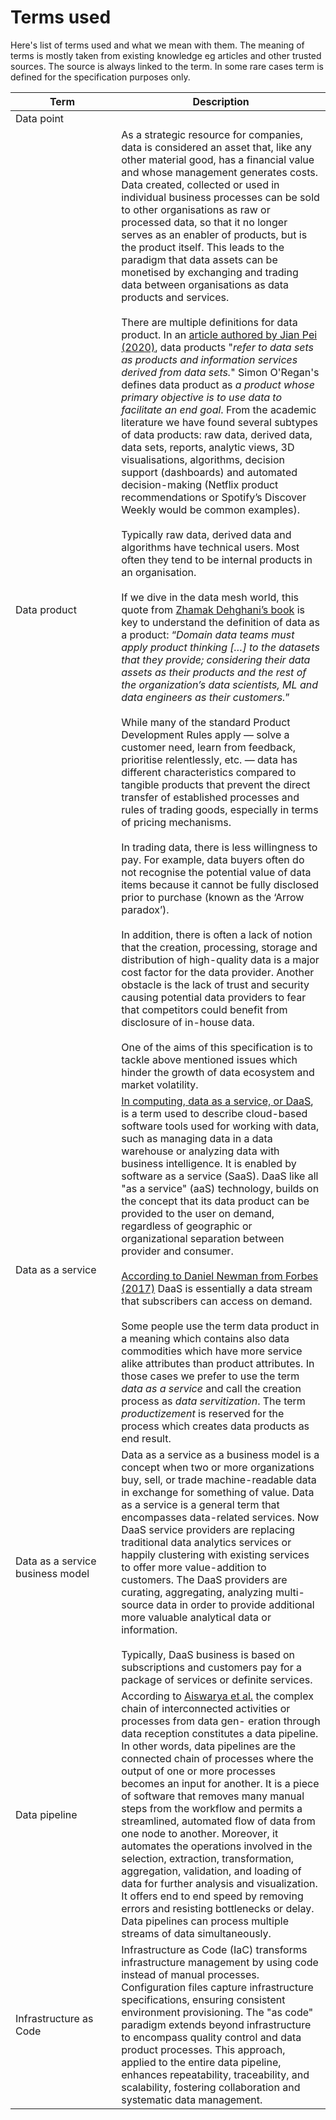 # Terms used

Here's list of terms used and what we mean with them. The meaning of terms is mostly taken from existing knowledge eg articles and other trusted sources. The source is always linked to the term. In some rare cases term is defined for the specification purposes only. 

| <div style="width:150px">Term</div>   | Description |  
|---|---|
| Data point  |   |
| Data product  | As a strategic resource for companies, data is considered an asset that, like any other material good, has a financial value and whose management generates costs. Data created, collected or used in individual business processes can be sold to other organisations as raw or processed data, so that it no longer serves as an enabler of products, but is the product itself. This leads to the paradigm that data assets can be monetised by exchanging and trading data between organisations as data products and services. <br/><br/> There are multiple definitions for data product. In an [article authored by Jian Pei (2020)](https://arxiv.org/abs/2009.04462), data products "*refer to data sets as products and information services derived from data sets.*" Simon O'Regan's defines data product as *a product whose primary objective is to use data to facilitate an end goal*. From the academic literature we have found several subtypes of data products: raw data, derived data, data sets, reports, analytic views, 3D visualisations, algorithms, decision support (dashboards) and automated decision-making (Netflix product recommendations or Spotify’s Discover Weekly would be common examples). <br/><br/>Typically raw data, derived data and algorithms have technical users. Most often they tend to be internal products in an organisation. <br/><br/> If we dive in the data mesh world, this quote from [Zhamak Dehghani’s book](https://www.oreilly.com/library/view/data-mesh/9781492092384/) is key to understand the definition of data as a product: “*Domain data teams must apply product thinking […] to the datasets that they provide; considering their data assets as their products and the rest of the organization’s data scientists, ML and data engineers as their customers.*”<br/><br/>While many of the standard Product Development Rules apply — solve a customer need, learn from feedback, prioritise relentlessly, etc. — data has different characteristics compared to tangible products that prevent the direct transfer of established processes and rules of trading goods, especially in terms of pricing mechanisms. <br/> <br/>In trading data, there is less willingness to pay. For example, data buyers often do not recognise the potential value of data items because it cannot be fully disclosed prior to purchase (known as the ‘Arrow paradox’). <br/><br/>In addition, there is often a lack of notion that the creation, processing, storage and distribution of high-quality data is a major cost factor for the data provider. Another obstacle is the lack of trust and security causing potential data providers to fear that competitors could benefit from disclosure of in-house data. <br/><br/>One of the aims of this specification is to tackle above mentioned issues which hinder the growth of data ecosystem and market volatility.  |
| Data as a service  | [In computing, data as a service, or DaaS](https://en.wikipedia.org/wiki/Data_as_a_service), is a term used to describe cloud-based software tools used for working with data, such as managing data in a data warehouse or analyzing data with business intelligence. It is enabled by software as a service (SaaS). DaaS like all "as a service" (aaS) technology, builds on the concept that its data product can be provided to the user on demand, regardless of geographic or organizational separation between provider and consumer. <br/><br/> [According to Daniel Newman from Forbes (2017)](https://www.forbes.com/sites/danielnewman/2017/02/07/data-as-a-service-the-big-opportunity-for-business/) DaaS is essentially a data stream that subscribers can access on demand.  <br/><br/> Some people use the term data product in a meaning which contains also data commodities which have more service alike attributes than product attributes. In those cases we prefer to use the term *data as a service* and call the creation process as *data servitization*. The term *productizement* is reserved for the process which creates data products as end result. |
| Data as a service business model |  Data as a service as a business model is a concept when two or more organizations buy, sell, or trade machine-readable data in exchange for something of value. Data as a service is a general term that encompasses data-related services. Now DaaS service providers are replacing traditional data analytics services or happily clustering with existing services to offer more value-addition to customers. The DaaS providers are curating, aggregating, analyzing multi-source data in order to provide additional more valuable analytical data or information. <br/><br/> Typically, DaaS business is based on subscriptions and customers pay for a package of services or definite services. |
| Data pipeline  | According to [Aiswarya et al.](https://research.chalmers.se/publication/523476/file/523476_Fulltext.pdf) the complex chain of interconnected activities or processes from data gen- eration through data reception constitutes a data pipeline. In other words, data pipelines are the connected chain of processes where the output of one or more processes becomes an input for another. It is a piece of software that removes many manual steps from the workflow and permits a streamlined, automated flow of data from one node to another. Moreover, it automates the operations involved in the selection, extraction, transformation, aggregation, validation, and loading of data for further analysis and visualization. It offers end to end speed by removing errors and resisting bottlenecks or delay. Data pipelines can process multiple streams of data simultaneously. |
| Infrastructure as Code | Infrastructure as Code (IaC) transforms infrastructure management by using code instead of manual processes. Configuration files capture infrastructure specifications, ensuring consistent environment provisioning. The "as code" paradigm extends beyond infrastructure to encompass quality control and data product processes. This approach, applied to the entire data pipeline, enhances repeatability, traceability, and scalability, fostering collaboration and systematic data management. |

